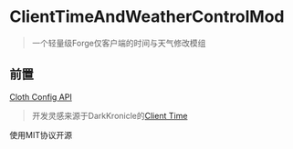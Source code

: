 # ClientTimeAndWeatherControlMod
> 一个轻量级Forge仅客户端的时间与天气修改模组

## 前置

[Cloth Config API](https://modrinth.com/mod/cloth-config)

> 开发灵感来源于DarkKronicle的[Client Time](https://github.com/DarkKronicle/ClientTime)

使用MIT协议开源
